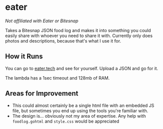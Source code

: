 # eater

_Not affiliated with Eater or Bitesnap_

Takes a Bitesnap JSON food log and makes it into something you could easily share with whoever you need to share it with. Currently only does photos and descriptions, because that's what I use it for.

## How it Runs
You can go to [eater.tech](https://eater.tech) and see for yourself. Upload a JSON and go for it.

The lambda has a 1sec timeout and 128mb of RAM.

## Areas for Improvement
* This could almost certainly be a single html file with an embedded JS file, but sometimes you end up using the tools you're familiar with.
* The design is... obviously not my area of expertise. Any help with `foodlog.gohtml` and `style.css` would be appreciated
